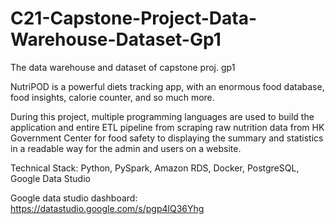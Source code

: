# C21-Capstone-Project-Data-Warehouse-Dataset-Gp1
The data warehouse and dataset of capstone proj. gp1

NutriPOD is a powerful diets tracking app, with an enormous food database, food insights, calorie counter, and so much more.

During this project, multiple programming languages are used to build the application and entire ETL pipeline from scraping raw nutrition data from HK Government Center for food safety to displaying the summary and statistics in a readable way for the admin and users on a website.

Technical Stack: Python, PySpark, Amazon RDS, Docker, PostgreSQL, Google Data Studio

Google data studio dashboard: https://datastudio.google.com/s/pgp4lQ36Yhg
